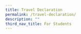 ```yaml
---
title: Travel Declaration
permalink: /travel-declaration/
description: ""
third_nav_title: For Students
---
```

